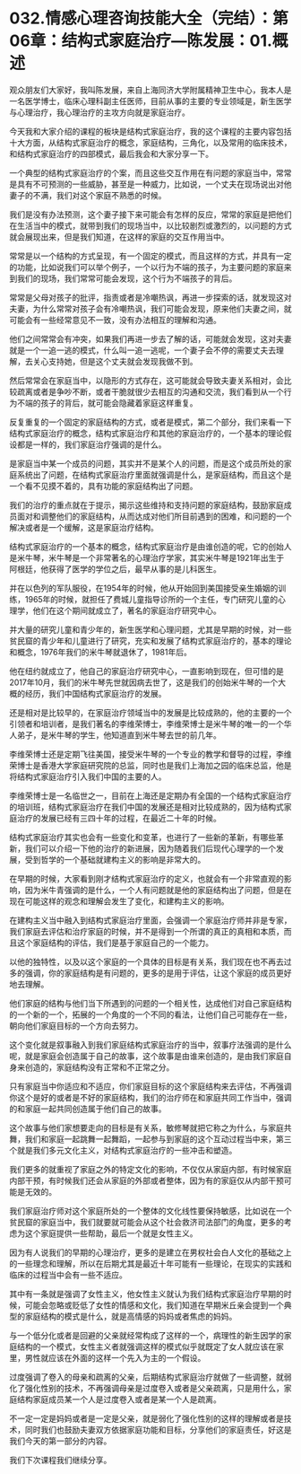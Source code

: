 # 032.情感心理咨询技能大全（完结）：第06章：结构式家庭治疗—陈发展：01.概述

观众朋友们大家好，我叫陈发展，来自上海同济大学附属精神卫生中心，我本人是一名医学博士，临床心理科副主任医师，目前从事的主要的专业领域是，新生医学与心理治疗，我心理治疗的主攻方向就是家庭治疗。

今天我和大家介绍的课程的板块是结构式家庭治疗，我的这个课程的主要内容包括十大方面，从结构式家庭治疗的概念，家庭结构，三角化，以及常用的临床技术，和结构式家庭治疗的四部模式，最后我会和大家分享一下。

一个典型的结构式家庭治疗的个案，而且这些交互作用在有问题的家庭当中，常常是具有不可预测的一些威胁，甚至是一种威力，比如说，一个丈夫在现场说出对他妻子的不满，我们对这个家庭不熟悉的时候。

我们是没有办法预测，这个妻子接下来可能会有怎样的反应，常常的家庭是把他们在生活当中的模式，就带到我们的现场当中，以比较剧烈或激烈的，以问题的方式就会展现出来，但是我们知道，在这样的家庭的交互作用当中。

常常是以一个结构的方式呈现，有一个固定的模式，而且这样的方式，并具有一定的功能，比如说我们可以举个例子，一个以行为不端的孩子，为主要问题的家庭来到我们的现场，我们常常可能会发现，这个行为不端孩子的背后。

常常是父母对孩子的批评，指责或者是冷嘲热讽，再进一步探索的话，就发现这对夫妻，为什么常常对孩子会有冷嘲热讽，我们可能会发现，原来他们夫妻之间，就可能会有一些经常意见不一致，没有办法相互的理解和沟通。

他们之间常常会有冲突，如果我们再进一步去了解的话，可能就会发现，这对夫妻就是一个一追一逃的模式，什么叫一追一逃呢，一个妻子会不停的需要丈夫去理解，去关心支持她，但是这个丈夫就会发现我做不到。

然后常常会在家庭当中，以隐形的方式存在，这可能就会导致夫妻关系相对，会比较疏离或者是争吵不断，或者干脆就很少去相互的沟通和交流，我们看到从一个行为不端的孩子的背后，就可能会隐藏着家庭这样重复。

反复重复的一个固定的家庭结构的方式，或者是模式，第二个部分，我们来看一下结构式家庭治疗的概念，结构式家庭治疗和其他的家庭治疗的，一个基本的理论假设都是一样的，我们家庭治疗强调的是什么。

是家庭当中某一个成员的问题，其实并不是某个人的问题，而是这个成员所处的家庭系统出了问题，在结构式家庭治疗里面就强调是什么，是家庭结构，而且这个是一个看不见摸不着的，具有功能的家庭结构出了问题。

我们的治疗的重点就在于提示，揭示这些维持和支持问题的家庭结构，鼓励家庭成员面对和调整他们的家庭结构，从而达成对他们所目前遇到的困难，和问题的一个解决或者是一个缓解，这是家庭治疗结构。

结构式家庭治疗的一个基本的概念，结构式家庭治疗是由谁创造的呢，它的创始人是米牛琴，米牛琴是一个非常著名的心理治疗学家，其实米牛琴是1921年出生于阿根廷，他获得了医学的学位之后，最早从事的是儿科医生。

并在以色列的军队服役，在1954年的时候，他从开始回到美国接受亲生婚姻的训练，1965年的时候，就担任了费城儿童指导诊所的一个主任，专门研究儿童的心理学，他们在这个期间就成立了，著名的家庭治疗研究中心。

并大量的研究儿童和青少年的，新生医学和心理问题，尤其是早期的时候，对一些贫民窟的青少年和儿童进行了研究，充实和发展了结构式家庭治疗的，基本的理论和概念，1976年我们的米牛琴就退休了，1981年后。

他在纽约就成立了，他自己的家庭治疗研究中心，一直影响到现在，但可惜的是2017年10月，我们的米牛琴先世就因病去世了，这是我们的创始米牛琴的一个大概的经历，我们中国结构式家庭治疗的发展。

还是相对是比较早的，在家庭治疗领域当中的发展是比较成熟的，他的主要的一个引领者和培训者，是我们著名的李维荣博士，李维荣博士是米牛琴的唯一的一个华人弟子，是米牛琴的学生，他知道直到米牛琴去世的前几年。

李维荣博士还是定期飞往美国，接受米牛琴的一个专业的教学和督导的过程，李维荣博士是香港大学家庭研究院的总监，同时也是我们上海加之园的临床总监，他是将结构式家庭治疗引入我们中国的主要的人。

李维荣博士是一名临世之一，目前在上海还是定期办有全国的一个结构式家庭治疗的培训班，结构式家庭治疗在我们中国的发展还是相对比较成熟的，因为结构式家庭治疗的发展已经有三四十年的过程，在最近二十年的时候。

结构式家庭治疗其实也会有一些变化和变革，也进行了一些新的革新，有哪些革新，我们可以介绍一下他的治疗的新进展，因为随着我们后现代心理学的一个发展，受到哲学的一个基础就建构主义的影响是非常大的。

在早期的时候，大家看到刚才结构式家庭治疗的定义，也就会有一个非常直观的影响，因为米牛青强调的是什么，一个人有问题就是他的家庭结构出了问题，但是在现在可能这样的观念和理解会发生了变化，和建构主义的影响。

在建构主义当中融入到结构式家庭治疗里面，会强调一个家庭治疗师并非是专家，我们家庭去评估和治疗家庭的时候，并不是得到一个所谓的真正的真相和本质，而且这个家庭结构的评估，我们是基于家庭自己的一个能力。

以他的独特性，以及以这个家庭的一个具体的目标是有关系，我们现在也不再去过多的强调，你的家庭结构是有问题的，更多的是用于评估，让这个家庭的成员更好地去理解。

他们家庭的结构与他们当下所遇到的问题的一个相关性，达成他们对自己家庭结构的一个新的一个，拓展的一个角度的一个不同的看法，让他们自己可能存在一些，朝向他们家庭目标的一个方向去努力。

这个变化就是叙事融入到我们家庭结构式家庭治疗的当中，叙事疗法强调的是什么呢，就是家庭会创造属于自己的故事，这个故事是由谁来创造的，是由我们家庭自身来创造的，家庭结构没有正常和不正常之分。

只有家庭当中你适应和不适应，你们家庭目标的这个家庭结构来去评估，不再强调你这个是好的或者是不好的家庭结构，我们的治疗师在和家庭共同工作当中，强调的和家庭一起共同创造属于他们自己的故事。

这个故事与他们家想要走向的目标是有关系，敏修琴就把它称之为什么，与家庭共舞，我们和家庭一起跳舞一起舞蹈，一起参与到家庭的这个互动过程当中来，第三个就是我们多元文化主义，对结构式家庭治疗的一些冲击和塑造。

我们更多的就重视了家庭之外的特定文化的影响，不仅仅从家庭内部，有时候家庭内部干预，有时候我们还会从家庭的外部或者整体，因为有的家庭仅从内部干预可能是无效的。

我们家庭治疗师对这个家庭所处的一个整体的文化线性要保持敏感，比如说在一个贫民窟的家庭当中，我们就要就可能会从这个社会救济司法部门的角度，更多的考虑为这个家庭提供一些帮助，最后一个就是女性主义。

因为有人说我们的早期的心理治疗，更多的是建立在男权社会白人文化的基础之上的一些理念和理解，所以在后期尤其是最近十年可能有一些理论，在现实的实践和临床的过程当中会有一些不适应。

其中有一条就是强调了女性主义，他女性主义就认为我们结构式家庭治疗早期的时候，可能会忽略或贬低了女性的情感和文化，我们知道在早期米丘亲会提到一个典型的家庭结构的模式是什么，就是高情感的妈妈或者焦虑的妈妈。

与一个低分化或者是回避的父亲就经常构成了这样的一个，病理性的新生因学的家庭结构的一个模式，女性主义者就强调这样的模式似乎就既定了女人就应该在家里，男性就应该在外面的这样一个先入为主的一个假设。

过度强调了卷入的母亲和疏离的父亲，后期结构式家庭治疗就做了一些调整，就弱化了强化性别的技术，不再强调母亲是过度卷入或者是父亲疏离，只是用什么，家庭结构家庭成员某一个人是过度卷入或者是某一个人是疏离。

不一定一定是妈妈或者是一定是父亲，就是弱化了强化性别的这样的理解或者是技术，同时我们也鼓励夫妻双方依据家庭功能和目标，分享他们的家庭责任，好这是我们今天的第一部分的内容。

我们下次课程我们继续分享。